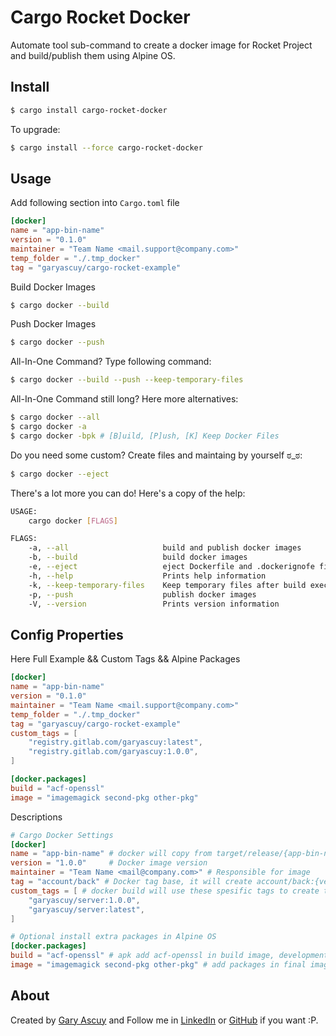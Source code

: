 # Cargo Rocket Docker

Automate tool sub-command to create a docker image for Rocket Project and build/publish them using Alpine OS.

## Install 

```sh
$ cargo install cargo-rocket-docker
```

To upgrade:
```sh
$ cargo install --force cargo-rocket-docker
```

## Usage

Add following section into `Cargo.toml` file
```toml
[docker]
name = "app-bin-name"
version = "0.1.0"
maintainer = "Team Name <mail.support@company.com>"
temp_folder = "./.tmp_docker"
tag = "garyascuy/cargo-rocket-example"
```

Build Docker Images
```sh
$ cargo docker --build
```

Push Docker Images
```sh
$ cargo docker --push
```

All-In-One Command? Type following command:
```sh
$ cargo docker --build --push --keep-temporary-files
```

All-In-One Command still long? Here more alternatives:
```sh
$ cargo docker --all
$ cargo docker -a
$ cargo docker -bpk # [B]uild, [P]ush, [K] Keep Docker Files
```

Do you need some custom? Create files and maintaing by yourself ಠ_ಠ:
```sh
$ cargo docker --eject
```

There's a lot more you can do! Here's a copy of the help:
```sh
USAGE:
    cargo docker [FLAGS]

FLAGS:
    -a, --all                     build and publish docker images
    -b, --build                   build docker images
    -e, --eject                   eject Dockerfile and .dockerignofe files
    -h, --help                    Prints help information
    -k, --keep-temporary-files    Keep temporary files after build execution
    -p, --push                    publish docker images
    -V, --version                 Prints version information
```

## Config Properties

Here Full Example && Custom Tags && Alpine Packages
```toml
[docker]
name = "app-bin-name"
version = "0.1.0"
maintainer = "Team Name <mail.support@company.com>"
temp_folder = "./.tmp_docker"
tag = "garyascuy/cargo-rocket-example"
custom_tags = [
    "registry.gitlab.com/garyascuy:latest",
    "registry.gitlab.com/garyascuy:1.0.0",
]

[docker.packages]
build = "acf-openssl"
image = "imagemagick second-pkg other-pkg"
```

Descriptions
```toml
# Cargo Docker Settings
[docker]
name = "app-bin-name" # docker will copy from target/release/{app-bin-name}
version = "1.0.0"     # Docker image version
maintainer = "Team Name <mail@company.com>" # Responsible for image
tag = "account/back" # Docker tag base, it will create account/back:{version} and account/back:latest
custom_tags = [ # docker build will use these spesific tags to create the images and publish
    "garyascuy/server:1.0.0",
    "garyascuy/server:latest",
]

# Optional install extra packages in Alpine OS
[docker.packages]
build = "acf-openssl" # apk add acf-openssl in build image, development dependencies
image = "imagemagick second-pkg other-pkg" # add packages in final image, production dependencies
```

## About

Created by [Gary Ascuy][garyascuygithub] and Follow me in [LinkedIn][garyascuylinkedin] or [GitHub][garyascuygithub] if you want :P.

[garyascuygithub]: https://github.com/gary-ascuy
[garyascuylinkedin]: https://www.linkedin.com/in/gary-ascuy-6619bbb9/
